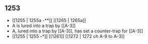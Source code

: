 ## 1253
- [[1255 | 1255a -**]] [[1265 | 1265a]] 
- A is lured into a trap by [[A-3]]
- A, lured into a trap by [[A-3]], has set a counter-trap for [[A-3]]
- [[1255 | 1255 **-***]] [[1261]] [[1272 | 1272 ch A-9 to A-3]] 

